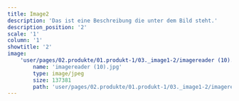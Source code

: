 ```yaml
---
title: Image2
description: 'Das ist eine Beschreibung die unter dem Bild steht.'
description_position: '2'
scale: '1'
column: '1'
showtitle: '2'
image:
    'user/pages/02.produkte/01.produkt-1/03._image1-2/imagereader (10).jpg':
        name: 'imagereader (10).jpg'
        type: image/jpeg
        size: 137381
        path: 'user/pages/02.produkte/01.produkt-1/03._image1-2/imagereader (10).jpg'
---
```


